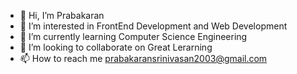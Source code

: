 - 👋 Hi, I’m Prabakaran
- 👀 I’m interested in FrontEnd Development and Web Development 
- 🌱 I’m currently learning Computer Science Engineering
- 💞️ I’m looking to collaborate on Great Lerarning
- 📫 How to reach me prabakaransrinivasan2003@gmail.com

<!---
Praba262003/Praba262003 is a ✨ special ✨ repository because its `README.md` (this file) appears on your GitHub profile.
You can click the Preview link to take a look at your changes.
--->
